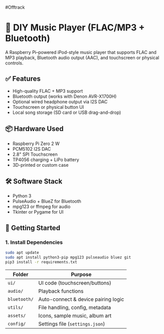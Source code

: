 #Offtrack
# 🎵 DIY Music Player (FLAC/MP3 + Bluetooth)

A Raspberry Pi–powered iPod-style music player that supports FLAC and MP3 playback, Bluetooth audio output (AAC), and touchscreen or physical controls.

## ✅ Features
- High-quality FLAC + MP3 support
- Bluetooth output (works with Denon AVR-X1700H)
- Optional wired headphone output via I2S DAC
- Touchscreen or physical button UI
- Local song storage (SD card or USB drag-and-drop)

## 📦 Hardware Used
- Raspberry Pi Zero 2 W
- PCM5102 I2S DAC
- 2.8" SPI Touchscreen
- TP4056 charging + LiPo battery
- 3D-printed or custom case

## 🛠 Software Stack
- Python 3
- PulseAudio + BlueZ for Bluetooth
- mpg123 or ffmpeg for audio
- Tkinter or Pygame for UI

## 🏁 Getting Started

### 1. Install Dependencies
```bash
sudo apt update
sudo apt install python3-pip mpg123 pulseaudio bluez git
pip3 install -r requirements.txt
```

| Folder       | Purpose                             |
| ------------ | ----------------------------------- |
| `ui/`        | UI code (touchscreen/buttons)       |
| `audio/`     | Playback functions                  |
| `bluetooth/` | Auto-connect & device pairing logic |
| `utils/`     | File handling, config, metadata     |
| `assets/`    | Icons, sample music, album art      |
| `config/`    | Settings file (`settings.json`)     |



